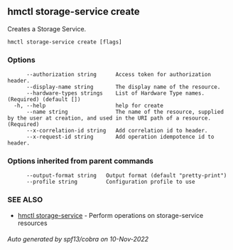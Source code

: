 ## hmctl storage-service create

Creates a Storage Service.

```
hmctl storage-service create [flags]
```

### Options

```
      --authorization string      Access token for authorization header.
      --display-name string       The display name of the resource.
      --hardware-types strings    List of Hardware Type names. (Required) (default [])
  -h, --help                      help for create
      --name string               The name of the resource, supplied by the user at creation, and used in the URI path of a resource. (Required)
      --x-correlation-id string   Add correlation id to header.
      --x-request-id string       Add operation idempotence id to header.
```

### Options inherited from parent commands

```
      --output-format string   Output format (default "pretty-print")
      --profile string         Configuration profile to use
```

### SEE ALSO

* [hmctl storage-service](hmctl_storage-service.md)	 - Perform operations on storage-service resources

###### Auto generated by spf13/cobra on 10-Nov-2022

